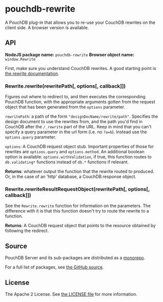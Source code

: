 pouchdb-rewrite
===============

A PouchDB plug-in that allows you to re-use your CouchDB rewrites on the
client side. A browser version is available.

API
---

**NodeJS package name:** `pouchdb-rewrite`
**Browser object name:** `window.Rewrite`

First, make sure you understand CouchDB rewrites. A good starting point
is [the rewrite documentation](http://docs.couchdb.org/en/latest/api/ddoc/rewrites.html).

### Rewrite.rewrite(rewritePath[, options[, callback]])

Figures out where to redirect to, and then executes the corresponding
PouchDB function, with the appropriate arguments gotten from the
request object that has been generated from the `options`
parameter.

`rewritePath`: a path of the form `"designDocName/rewrite/path"`. Specifies
the design document to use the rewrites from, and the path you'd find in
CouchDB after the `/_rewrite` part of the URL. Keep in mind that you can't
specify a query parameter in the url form (i.e. no `?a=b`). Instead use the
`options.query` parameter.

`options`: A CouchDB request object stub. Important properties of those for
rewrites are `options.query` and `options.method`. An additional boolean option
is available: `options.withValidation`, if true, this function routes to
`db.validating*` functions instead of `db.*` functions if relevant.

**Returns**: whatever output the function that the rewrite routed to produced.
Or, in the case of an 'http' database, a CouchDB response object.

### Rewrite.rewriteResultRequestObject(rewritePath[, options[, callback]])

See the `Rewrite.rewrite` function for information on the parameters.
The difference with it is that this function doesn't try to route the rewrite
to a function.

**Returns**: A CouchDB request object that points to the resource obtained by
following the redirect.

Source
------

PouchDB Server and its sub-packages are distributed as a [monorepo](https://github.com/babel/babel/blob/master/doc/design/monorepo.md).

For a full list of packages, see [the GitHub source](https://github.com/pouchdb/pouchdb-server/tree/master/packages/node_modules).

License
-------

The Apache 2 License. See [the LICENSE file](https://github.com/pouchdb/pouchdb-server/blob/master/LICENSE) for more information.
